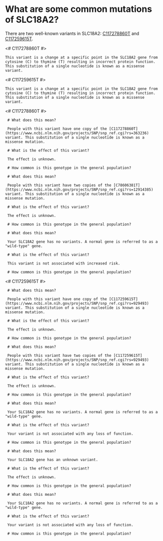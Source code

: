 <GeneAnalysis gene="SLC18A2" interval="NC_000010.11:g.117241073_117279430"> 

# What are some common mutations of SLC18A2?
 
There are two well-known variants in SLC18A2: [C117278860T](https://www.ncbi.nlm.nih.gov/projects/SNP/snp_ref.cgi?rs=363236) and [C117259615T](https://www.ncbi.nlm.nih.gov/projects/SNP/snp_ref.cgi?rs=929493).

<# C117278860T #>
 <Variant hgvs="NC_000010.11:g.117278860C>T" name="C117278860T"> 

    This variant is a change at a specific point in the SLC18A2 gene from cytosine (C) to thymine (T) resulting in incorrect protein function. This substitution of a single nucleotide is known as a missense variant.
 
</Variant>
<# C117259615T #>
 <Variant hgvs="NC_000010.11:g.117259615C>T" name="C117259615T"> 

    This variant is a change at a specific point in the SLC18A2 gene from cytosine (C) to thymine (T) resulting in incorrect protein function. This substitution of a single nucleotide is known as a missense variant.

</Variant>

<# C117278860T #>
 <Genotype hgvs="NC_000010.11:g.[117278860C>T];[117278860=]" name="C117278860T"> 

     # What does this mean?
 
     People with this variant have one copy of the [C117278860T](https://www.ncbi.nlm.nih.gov/projects/SNP/snp_ref.cgi?rs=363236) variant. This substitution of a single nucleotide is known as a missense mutation.

     # What is the effect of this variant?

     The effect is unknown.

     # How common is this genotype in the general population?

 <piechart percentage=42.7 />
 </Genotype>
 <Genotype hgvs="NC_000010.11:g.[117278860C>T];[117278860C>T]" name="C117278860T"> 
 
     # What does this mean?

     People with this variant have two copies of the [C78606381T](https://www.ncbi.nlm.nih.gov/projects/SNP/snp_ref.cgi?rs=12914385) variant. This substitution of a single nucleotide is known as a missense mutation.

     # What is the effect of this variant?

     The effect is unknown.

     # How common is this genotype in the general population?

 <piechart percentage=20.2 />
 </Genotype>
 <Genotype hgvs="NC_000010.11:g.[117278860=];[117278860=]" name="C117278860T"> 
 
     # What does this mean?

     Your SLC18A2 gene has no variants. A normal gene is referred to as a "wild-type" gene.

     # What is the effect of this variant?

     This variant is not associated with increased risk.

     # How common is this genotype in the general population?

 <piechart percentage=37.1 />
 </Genotype>
<# C117259615T #>
 <Genotype hgvs="NC_000010.11:g.[117259615C>T];[117259615=]" name="C117259615T"> 

     # What does this mean?
 
     People with this variant have one copy of the [C117259615T](https://www.ncbi.nlm.nih.gov/projects/SNP/snp_ref.cgi?rs=929493) variant. This substitution of a single nucleotide is known as a missense mutation.

     # What is the effect of this variant?

     The effect is unknown.

     # How common is this genotype in the general population?

 <piechart percentage=48.6 />
 </Genotype>
 <Genotype hgvs="NC_000010.11:g.[117259615C>T];[117259615C>T]" name="C117259615T"> 
 
     # What does this mean?

     People with this variant have two copies of the [C117259615T](https://www.ncbi.nlm.nih.gov/projects/SNP/snp_ref.cgi?rs=929493) variant. This substitution of a single nucleotide is known as a missense mutation.

     # What is the effect of this variant?

     The effect is unknown.

     # How common is this genotype in the general population?

 <piechart percentage=29.5 />
 </Genotype>
 <Genotype hgvs="NC_000010.11:g.[117259615=];[117259615=]" name="C117259615T"> 
 
     # What does this mean?

     Your SLC18A2 gene has no variants. A normal gene is referred to as a "wild-type" gene.

     # What is the effect of this variant?

     Your variant is not associated with any loss of function.

     # How common is this genotype in the general population?

 <piechart percentage=21.9 />
 </Genotype>
 <Genotype hgvs="unknown"> 
 
     # What does this mean?

     Your SLC18A2 gene has an unknown variant.

     # What is the effect of this variant?

     The effect is unknown.

     # How common is this genotype in the general population?

 <piechart percentage= />
 </Genotype>
 <Genotype hgvs="wildtype">
 
     # What does this mean?

     Your SLC18A2 gene has no variants. A normal gene is referred to as a "wild-type" gene.

     # What is the effect of this variant?

     Your variant is not associated with any loss of function.

     # How common is this genotype in the general population?

 <piechart percentage= />
 </Genotype>
</GeneAnalysis>

